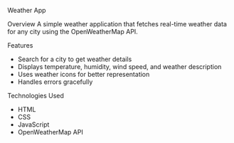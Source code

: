 Weather App

 Overview
A simple weather application that fetches real-time weather data for any city using the OpenWeatherMap API.

Features
- Search for a city to get weather details
- Displays temperature, humidity, wind speed, and weather description
- Uses weather icons for better representation
- Handles errors gracefully

 Technologies Used
- HTML
- CSS
- JavaScript
- OpenWeatherMap API





